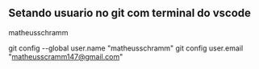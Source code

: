 ## Setando usuario no git com terminal do vscode 

matheusschramm

git config --global user.name "matheusschramm"
git config user.email "matheusscramm147@gmail.com"